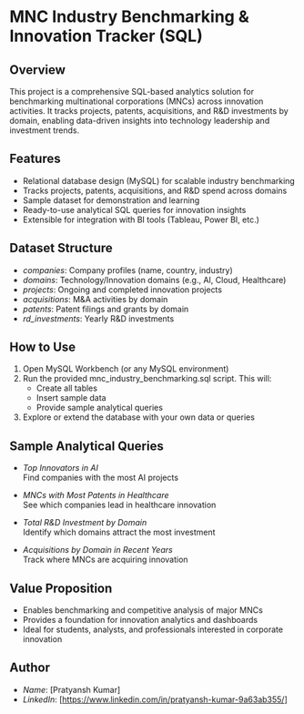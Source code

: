 # MNC Industry Benchmarking & Innovation Tracker (SQL)

## Overview

This project is a comprehensive SQL-based analytics solution for benchmarking multinational corporations (MNCs) across innovation activities. It tracks projects, patents, acquisitions, and R&D investments by domain, enabling data-driven insights into technology leadership and investment trends.

## Features

- Relational database design (MySQL) for scalable industry benchmarking
- Tracks projects, patents, acquisitions, and R&D spend across domains
- Sample dataset for demonstration and learning
- Ready-to-use analytical SQL queries for innovation insights
- Extensible for integration with BI tools (Tableau, Power BI, etc.)

## Dataset Structure

- *companies*: Company profiles (name, country, industry)
- *domains*: Technology/Innovation domains (e.g., AI, Cloud, Healthcare)
- *projects*: Ongoing and completed innovation projects
- *acquisitions*: M&A activities by domain
- *patents*: Patent filings and grants by domain
- *rd_investments*: Yearly R&D investments

## How to Use

1. Open MySQL Workbench (or any MySQL environment)
2. Run the provided mnc_industry_benchmarking.sql script. This will:
    - Create all tables
    - Insert sample data
    - Provide sample analytical queries
3. Explore or extend the database with your own data or queries

## Sample Analytical Queries

- *Top Innovators in AI*  
  Find companies with the most AI projects

- *MNCs with Most Patents in Healthcare*  
  See which companies lead in healthcare innovation

- *Total R&D Investment by Domain*  
  Identify which domains attract the most investment

- *Acquisitions by Domain in Recent Years*  
  Track where MNCs are acquiring innovation

## Value Proposition

- Enables benchmarking and competitive analysis of major MNCs
- Provides a foundation for innovation analytics and dashboards
- Ideal for students, analysts, and professionals interested in corporate innovation



## Author

- *Name*: [Pratyansh Kumar]
- *LinkedIn*: [https://www.linkedin.com/in/pratyansh-kumar-9a63ab355/]

